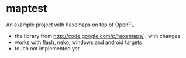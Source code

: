 maptest
=============
An example project with haxemaps on top of OpenFL
+ the library from http://code.google.com/p/haxemaps/ , with changes
+ works with flash, neko, windows and android targets
+ touch not implemented yet
